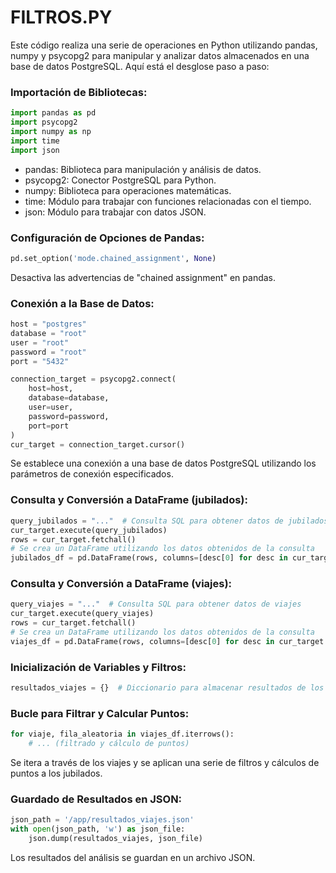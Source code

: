 # FILTROS.PY
Este código realiza una serie de operaciones en Python utilizando pandas, numpy y psycopg2 para manipular y analizar datos almacenados en una base de datos PostgreSQL. Aquí está el desglose paso a paso:
### Importación de Bibliotecas:
```python
import pandas as pd
import psycopg2
import numpy as np
import time
import json
```
- pandas: Biblioteca para manipulación y análisis de datos.
- psycopg2: Conector PostgreSQL para Python.
- numpy: Biblioteca para operaciones matemáticas.
- time: Módulo para trabajar con funciones relacionadas con el tiempo.
- json: Módulo para trabajar con datos JSON.
### Configuración de Opciones de Pandas:
```python
pd.set_option('mode.chained_assignment', None)
```
Desactiva las advertencias de "chained assignment" en pandas.
### Conexión a la Base de Datos:
```python
host = "postgres"
database = "root"
user = "root"
password = "root"
port = "5432"

connection_target = psycopg2.connect(
    host=host,
    database=database,
    user=user,
    password=password,
    port=port
)
cur_target = connection_target.cursor()
```
Se establece una conexión a una base de datos PostgreSQL utilizando los parámetros de conexión especificados.
### Consulta y Conversión a DataFrame (jubilados):
```python
query_jubilados = "..."  # Consulta SQL para obtener datos de jubilados
cur_target.execute(query_jubilados)
rows = cur_target.fetchall()
# Se crea un DataFrame utilizando los datos obtenidos de la consulta
jubilados_df = pd.DataFrame(rows, columns=[desc[0] for desc in cur_target.description])
```
### Consulta y Conversión a DataFrame (viajes):
```python
query_viajes = "..."  # Consulta SQL para obtener datos de viajes
cur_target.execute(query_viajes)
rows = cur_target.fetchall()
# Se crea un DataFrame utilizando los datos obtenidos de la consulta
viajes_df = pd.DataFrame(rows, columns=[desc[0] for desc in cur_target.description])
```
### Inicialización de Variables y Filtros:
```python
resultados_viajes = {}  # Diccionario para almacenar resultados de los viajes
```
### Bucle para Filtrar y Calcular Puntos:
```python
for viaje, fila_aleatoria in viajes_df.iterrows():
    # ... (filtrado y cálculo de puntos)
```
Se itera a través de los viajes y se aplican una serie de filtros y cálculos de puntos a los jubilados.
### Guardado de Resultados en JSON:
```python
json_path = '/app/resultados_viajes.json'
with open(json_path, 'w') as json_file:
    json.dump(resultados_viajes, json_file)
```
Los resultados del análisis se guardan en un archivo JSON.





